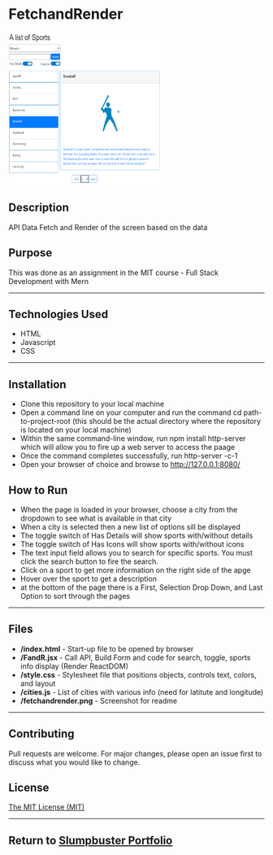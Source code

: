 # FetchandRender
<img src="./FetchandRender.png" height="300px" width="300px"/>

## Description 
API Data Fetch and Render of the screen based on the data

## Purpose 
This was done as an assignment in the MIT course - Full Stack Development with Mern

---------

## Technologies Used 
- HTML
- Javascript
- CSS

---------

## Installation 
- Clone this repository to your local machine
- Open a command line on your computer and run the command cd path-to-project-root (this should be the actual directory where the repository is located on your local machine)
- Within the same command-line window, run npm install http-server which will allow you to fire up a web server to access the paage
- Once the command completes successfully, run http-server -c-1
- Open your browser of choice and browse to http://127.0.0.1:8080/

## How to Run 
- When the page is loaded in your browser, choose a city from the dropdown to see what is available in that city
- When a city is selected then a new list of options sill be displayed
- The toggle switch of Has Details will show sports with/without details
- The toggle switch of Has Icons will show sports with/without icons
- The text input field allows you to search for specific sports. You must click the search button to fire the search.
- Click on a sport to get more information on the right side of the apge
- Hover over the sport to get a description
- at the bottom of the page there is a First, Selection Drop Down, and Last Option to sort through the pages

---------

## Files 
- **/index.html** - Start-up file to be opened by browser
- **/FandR.jsx** - Call API, Build Form and code for search, toggle, sports info display (Render ReactDOM)
- **/style.css** -  Stylesheet file that positions objects, controls text, colors, and layout
- **/cities.js** -  List of cities with various info (need for latitute and longitude)
- **/fetchandrender.png** -  Screenshot for readme

---------

## Contributing 
Pull requests are welcome. For major changes, please open an issue first to discuss what you would like to change.

## License
[The MIT License (MIT)](https://github.com/slumpbuster/Formik/blob/main/LICENSE)

---------

## Return to [Slumpbuster Portfolio](https://slumpbuster.github.io/#portfolio)
